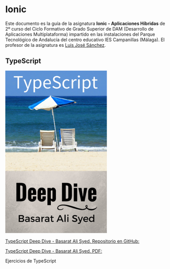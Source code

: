 # Ionic

Este documento es la guía de la asignatura **Ionic - Aplicaciones Híbridas** de 2º curso del Ciclo Formativo de Grado Superior de DAM (Desarrollo de Aplicaciones Multiplataforma) impartido en las instalaciones del Parque Tecnológico de Andalucía del centro educativo IES Campanillas (Málaga). El profesor de la asignatura es [Luis José Sánchez](https://github.com/LuisJoseSanchez).

## TypeScript

<img src="img/typescript.jpg" width="320px">

[TypeScript Deep Dive - Basarat Ali Syed. Repositorio en GitHub: ](https://github.com/basarat/typescript-book)

[TypeScript Deep Dive - Basarat Ali Syed. PDF: ](https://www.gitbook.com/download/pdf/book/basarat/typescript)

Ejercicios de TypeScript


